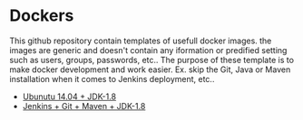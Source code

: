 # Dockers

This github repository contain templates of usefull docker images. the images are generic and doesn't contain any iformation or predified setting such as users, groups, passwords, etc..
The purpose of these template is to make docker development and work easier.
Ex. skip the Git, Java or Maven installation when it comes to Jenkins deployment, etc..

- [Ubunutu 14.04 + JDK-1.8](Ubunutu1404JDK18Docker/README.md)
- [Jenkins + Git + Maven + JDK-1.8](JenkinsTemplate/README.md)

